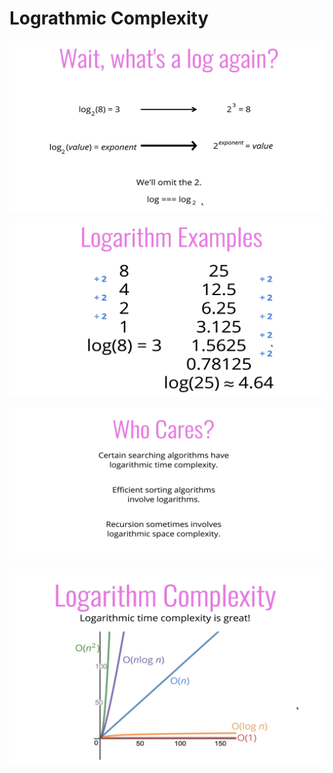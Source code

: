 # Lograthmic Complexity

![Alt text](image.png)

![Alt text](image-1.png)

![Alt text](image-2.png)

![Alt text](image-3.png)
